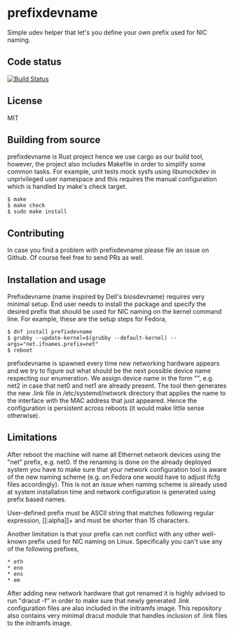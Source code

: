# prefixdevname

Simple udev helper that let's you define your own prefix used for NIC naming.

## Code status
[![Build Status](https://travis-ci.org/msekletar/prefixdevname.svg?branch=master)](https://travis-ci.org/msekletar/prefixdevname)

## License

MIT

## Building from source

prefixdevname is Rust project hence we use cargo as our build tool, however, the project also includes Makefile in order
to simplify some common tasks. For example, unit tests mock sysfs using libumockdev in unprivileged user namespace and
this requires the manual configuration which is handled by make's check target.

```
$ make
$ make check
$ sudo make install
```

## Contributing

In case you find a problem with prefixdevname please file an issue on Github. Of course feel free to send PRs as well.

## Installation and usage

Prefixdevname (name inspired by Dell's biosdevname) requires very minimal setup. End user needs to install the package
and specify the desired prefix that should be used for NIC naming on the kernel command line. For example, these are
the setup steps for Fedora,

```
$ dnf install prefixdevname
$ grubby --update-kernel=$(grubby --default-kernel) --args="net.ifnames.prefix=net"
$ reboot
```
prefixdevname is spawned every time new networking hardware appears and we try to figure out what should be the next possible
device name respecting our enumeration. We assign device name in the form "<PREFIX><NUMBER>", e.g. net2 in case that net0 and
net1 are already present. The tool then generates the new .link file in /etc/systemd/network directory that applies the name
to the interface with the MAC address that just appeared. Hence the configuration is persistent across reboots (it would make
little sense otherwise). 

## Limitations

After reboot the machine will name all Ethernet network devices using the "net" prefix, e.g. net0.
If the renaming is done on the already deployed system you have to make sure that your network configuration
tool is aware of the new naming scheme (e.g. on Fedora one would have to adjust ifcfg files accordingly). This 
is not an issue when naming scheme is already used at system installation time and network configuration
is generated using prefix based names.

User-defined prefix must be ASCII string that matches following regular expression, [[:alpha]]+ and must be shorter
than 15 characters.

Another limitation is that your prefix can not conflict with any other well-known prefix used for NIC naming on Linux.
Specifically you can't use any of the following prefixes,

    * eth
    * eno
    * ens
    * em
    
After adding new network hardware that got renamed it is highly advised to run "dracut -f" in order to make sure that 
newly generated .link configuration files are also included in the initramfs image. This repository also contains very
minimal dracut module that handles inclusion of .link files to the initramfs image.
    
